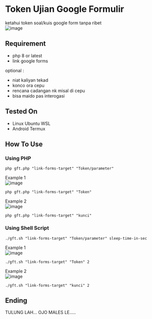 # Token Ujian Google Formulir
ketahui token soal/kuis google form tanpa ribet <br>
![image](https://user-images.githubusercontent.com/64795908/231537695-6df2d815-012b-4f7c-b214-6e9bec407dc2.png)

## Requirement
- php 8 or latest
- link google forms

optional :
- niat kaliyan tekad
- konco ora cepu
- rencana cadangan nk misal di cepu
- bisa maido pas interogasi

## Tested On
- Linux Ubuntu WSL
- Android Termux

## How To Use
### Using PHP
```
php gft.php "link-forms-target" "Token/parameter"
```

Example 1 <br>
![image](https://user-images.githubusercontent.com/64795908/231539480-0daddc07-bb45-4bdf-aa81-dba016b71154.png)
```
php gft.php "link-forms-target" "Token"
```

Example 2 <br>
![image](https://user-images.githubusercontent.com/64795908/231539817-98b6cf02-bc9e-4b8d-8dd2-ae9e61b67abb.png)
```
php gft.php "link-forms-target" "kunci"
```

### Using Shell Script
```
./gft.sh "link-forms-target" "Token/parameter" sleep-time-in-sec
```

Example 1 <br>
![image](https://user-images.githubusercontent.com/64795908/231539480-0daddc07-bb45-4bdf-aa81-dba016b71154.png)
```
./gft.sh "link-forms-target" "Token" 2
```

Example 2 <br>
![image](https://user-images.githubusercontent.com/64795908/231539817-98b6cf02-bc9e-4b8d-8dd2-ae9e61b67abb.png)
```
./gft.sh "link-forms-target" "kunci" 2
```

## Ending
TULUNG LAH... OJO MALES LE.....
